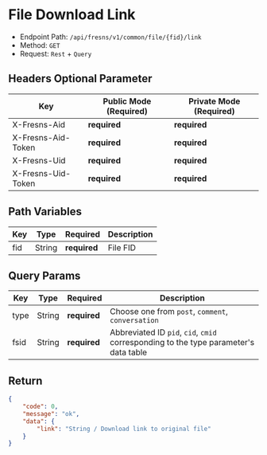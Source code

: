 # File Download Link

- Endpoint Path: `/api/fresns/v1/common/file/{fid}/link`
- Method: `GET`
- Request: `Rest` + `Query`

## Headers Optional Parameter

| Key | Public Mode (Required) | Private Mode (Required) |
| --- | --- | --- |
| X-Fresns-Aid | **required** | **required** |
| X-Fresns-Aid-Token | **required** | **required** |
| X-Fresns-Uid | **required** | **required** |
| X-Fresns-Uid-Token | **required** | **required** |

## Path Variables

| Key | Type | Required | Description |
| --- | --- | --- | --- |
| fid | String | **required** | File FID |

## Query Params

| Key | Type | Required | Description |
| --- | --- | --- | --- |
| type | String | **required** | Choose one from `post`, `comment`, `conversation` |
| fsid | String | **required** | Abbreviated ID `pid`, `cid`, `cmid` corresponding to the type parameter's data table |

## Return

```json
{
    "code": 0,
    "message": "ok",
    "data": {
        "link": "String / Download link to original file"
    }
}
```

